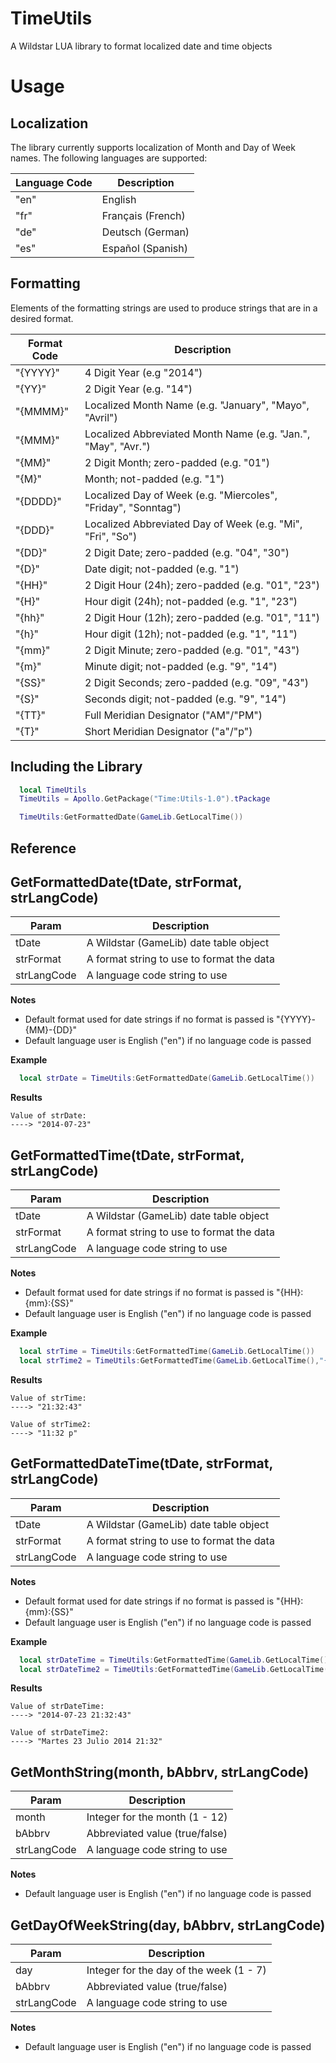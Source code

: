 TimeUtils
=========
A Wildstar LUA library to format localized date and time objects

Usage
=====
## Localization
The library currently supports localization of Month and Day of Week names. The following languages are supported:

| Language Code | Description |
| ------------- | ----------- |
| "en" | English |
| "fr" | Français (French) |
| "de" | Deutsch (German) |
| "es" | Español (Spanish) |

## Formatting
Elements of the formatting strings are used to produce strings that are in a desired format.

| Format Code | Description |
| ----------- | ----------- |
| "{YYYY}" | 4 Digit Year (e.g "2014") |
| "{YY}" | 2 Digit Year (e.g. "14") |
| "{MMMM}" | Localized Month Name (e.g. "January", "Mayo", "Avril") |
| "{MMM}" | Localized Abbreviated Month Name (e.g. "Jan.", "May", "Avr.") |
| "{MM}" | 2 Digit Month; zero-padded (e.g. "01") |
| "{M}" | Month; not-padded (e.g. "1") |
| "{DDDD}" | Localized Day of Week (e.g. "Miercoles", "Friday", "Sonntag") |
| "{DDD}" | Localized Abbreviated Day of Week (e.g. "Mi", "Fri", "So") |
| "{DD}" | 2 Digit Date; zero-padded (e.g. "04", "30") |
| "{D}" | Date digit; not-padded (e.g. "1") |
| "{HH}" | 2 Digit Hour (24h); zero-padded (e.g. "01", "23") |
| "{H}" | Hour digit (24h); not-padded (e.g. "1", "23") |
| "{hh}" | 2 Digit Hour (12h); zero-padded (e.g. "01", "11") |
| "{h}" |  Hour digit (12h); not-padded (e.g. "1", "11") |
| "{mm}" | 2 Digit Minute; zero-padded (e.g. "01", "43") |
| "{m}" | Minute digit; not-padded (e.g. "9", "14") |
| "{SS}" | 2 Digit Seconds; zero-padded (e.g. "09", "43") |
| "{S}" | Seconds digit; not-padded (e.g. "9", "14") |
| "{TT}" | Full Meridian Designator ("AM"/"PM") |
| "{T}" | Short Meridian Designator ("a"/"p") |

## Including the Library 
```lua
  local TimeUtils
  TimeUtils = Apollo.GetPackage("Time:Utils-1.0").tPackage

  TimeUtils:GetFormattedDate(GameLib.GetLocalTime())
```

Reference
---------
## GetFormattedDate(tDate, strFormat, strLangCode)
| Param | Description |
| ----- | ----------- |
| tDate | A Wildstar (GameLib) date table object |
| strFormat | A format string to use to format the data |
| strLangCode | A language code string to use |

**Notes**
* Default format used for date strings if no format is passed is "{YYYY}-{MM}-{DD}"
* Default language user is English ("en") if no language code is passed

**Example**
```lua
  local strDate = TimeUtils:GetFormattedDate(GameLib.GetLocalTime())
```
**Results**
```
Value of strDate:
----> "2014-07-23"
```

## GetFormattedTime(tDate, strFormat, strLangCode)
| Param | Description |
| ----- | ----------- |
| tDate | A Wildstar (GameLib) date table object |
| strFormat | A format string to use to format the data |
| strLangCode | A language code string to use |

**Notes**
* Default format used for date strings if no format is passed is "{HH}:{mm}:{SS}"
* Default language user is English ("en") if no language code is passed

**Example**
```lua
  local strTime = TimeUtils:GetFormattedTime(GameLib.GetLocalTime())
  local strTime2 = TimeUtils:GetFormattedTime(GameLib.GetLocalTime(),"{hh}.{mm} {T}")
```
**Results**
```
Value of strTime:
----> "21:32:43"

Value of strTime2:
----> "11:32 p"
```

## GetFormattedDateTime(tDate, strFormat, strLangCode)
| Param | Description |
| ----- | ----------- |
| tDate | A Wildstar (GameLib) date table object |
| strFormat | A format string to use to format the data |
| strLangCode | A language code string to use |

**Notes**
* Default format used for date strings if no format is passed is "{HH}:{mm}:{SS}"
* Default language user is English ("en") if no language code is passed

**Example**
```lua
  local strDateTime = TimeUtils:GetFormattedTime(GameLib.GetLocalTime())
  local strDateTime2 = TimeUtils:GetFormattedTime(GameLib.GetLocalTime(),"{DDDD} {D} {MMMM} {YYYY} {HH}:{mm}", "es")
```
**Results**
```
Value of strDateTime:
----> "2014-07-23 21:32:43"

Value of strDateTime2:
----> "Martes 23 Julio 2014 21:32"
```

## GetMonthString(month, bAbbrv, strLangCode)
| Param | Description |
| ----- | ----------- |
| month | Integer for the month (1 - 12) |
| bAbbrv | Abbreviated value (true/false) |
| strLangCode | A language code string to use |

**Notes**
* Default language user is English ("en") if no language code is passed

## GetDayOfWeekString(day, bAbbrv, strLangCode)
| Param | Description |
| ----- | ----------- |
| day | Integer for the day of the week (1 - 7) |
| bAbbrv | Abbreviated value (true/false) |
| strLangCode | A language code string to use |

**Notes**
* Default language user is English ("en") if no language code is passed

